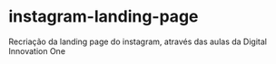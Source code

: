 # instagram-landing-page
Recriação da landing page do instagram, através das aulas da Digital Innovation One
